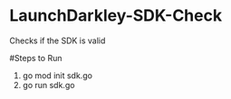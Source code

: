# LaunchDarkley-SDK-Check
Checks if the SDK is valid

#Steps to Run
1. go mod init sdk.go
2. go run sdk.go
